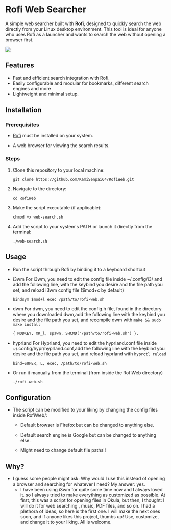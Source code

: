 # Rofi Web Searcher

A simple web searcher built with **Rofi**, designed to quickly search the web directly from your Linux desktop environment. This tool is ideal for anyone who uses Rofi as a launcher and wants to search the web without opening a browser first.

![](https://github.com/KamiSenpai64/RofiWeb/blob/master/untitled.gif)

## Features

- Fast and efficient search integration with Rofi.
- Easily configurable and modular for bookmarks, different search engines and more
- Lightweight and minimal setup.

## Installation

### Prerequisites

- [Rofi](https://github.com/davatorium/rofi) must be installed on your system.

- A web browser for viewing the search results.

### Steps

1. Clone this repository to your local machine:
	
	``git clone https://github.com/KamiSenpai64/RofiWeb.git``

2. Navigate to the directory:

	``cd RofiWeb``

3. Make the script executable (if applicable):

	``chmod +x web-search.sh``

4. Add the script to your system's PATH or launch it directly from the terminal:
	
	``./web-search.sh``

## Usage

- Run the script through Rofi by binding it to a keyboard shortcut 

- i3wm
	For i3wm, you need to edit the config file inside ~/.config/i3/ and add the following line, with the keybind you desire and the file path you set, and reload i3wm config file ($mod+c by default)
	
	```
	bindsym $mod+l exec /path/to/rofi-web.sh
	```

- dwm 
	For dwm, you need to edit the config.h file, found in the directory where you downloaded dwm,add the following line with the keybind you desire and the file path you set, and recompile dwm with `make && sudo make install`

	```
	{ MODKEY, XK_l, spawn, SHCMD("/path/to/rofi-web.sh") },
	```

- hyprland
	For Hyprland, you need to edit the hyprland.conf file inside ~/.config/hypr/hyprland.conf,add the following line with the keybind you desire and the file path you set, and reload hyprland with `hyprctl reload`

	```
	bind=SUPER, L, exec, /path/to/rofi-web.sh
	```

- Or run it manually from the terminal (from inside the RofiWeb directory)

	```
	./rofi-web.sh

## Configuration

- The script can be modified to your liking by changing the config files inside RofiWeb/:

	- Default browser is Firefox but can be changed to anything else.

	- Default search engine is Google but can be changed to anything else.
	
	- Might need to change default file paths!!

## Why?

- I guess some people might ask: Why would I use this instead of opening a browser and searching for whatever I need?
	My answer: yes.
	- I have been using i3wm for quite some time now and I always loved it. so I always tried to make everything as customized as possible. At first, this was a script for opening files in Okula, but then, I thought: I will do it for web searching , music, PDF files, and so on. I had a plethora of ideas, so here is the first one. I will make the next ones soon, and if anyone likes this project, thumbs up! Use, customize, and change it to your liking. All is welcome.
